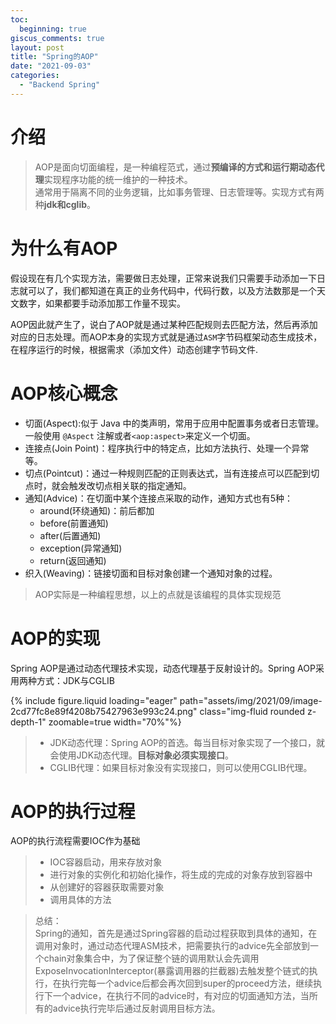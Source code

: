 ```yaml
---
toc:
  beginning: true
giscus_comments: true
layout: post
title: "Spring的AOP"
date: "2021-09-03"
categories: 
  - "Backend Spring"
---
```



# 介绍

> AOP是面向切面编程，是一种编程范式，通过**预编译的方式和运行期动态代理**实现程序功能的统一维护的一种技术。<br>
> 通常用于隔离不同的业务逻辑，比如事务管理、日志管理等。实现方式有两种**jdk和cglib**。

# 为什么有AOP
假设现在有几个实现方法，需要做日志处理，正常来说我们只需要手动添加一下日志就可以了，我们都知道在真正的业务代码中，代码行数，以及方法数那是一个天文数字，如果都要手动添加那工作量不现实。

AOP因此就产生了，说白了AOP就是通过某种匹配规则去匹配方法，然后再添加对应的日志处理。而AOP本身的实现方式就是通过```ASM```字节码框架动态生成技术，在程序运行的时候，根据需求（添加文件）动态创建字节码文件.

# AOP核心概念
- 切面(Aspect):似于 Java 中的类声明，常用于应用中配置事务或者日志管理。一般使用 ```@Aspect``` 注解或者``` <aop:aspect> ```来定义一个切面。
- 连接点(Join Point)：程序执行中的特定点，比如方法执行、处理一个异常等。
- 切点(Pointcut)：通过一种规则匹配的正则表达式，当有连接点可以匹配到切点时，就会触发改切点相关联的指定通知。
- 通知(Advice)：在切面中某个连接点采取的动作，通知方式也有5种：
  - around(环绕通知)：前后都加
  - before(前置通知)
  - after(后置通知)
  - exception(异常通知)
  - return(返回通知)
- 织入(Weaving)：链接切面和目标对象创建一个通知对象的过程。

> AOP实际是一种编程思想，以上的点就是该编程的具体实现规范

# AOP的实现
Spring AOP是通过动态代理技术实现，动态代理基于反射设计的。Spring AOP采用两种方式：JDK与CGLIB

{% include figure.liquid loading="eager" path="assets/img/2021/09/image-2cd77fc8e89f4208b75427963e993c24.png" class="img-fluid rounded z-depth-1" zoomable=true width="70%"%}

> - JDK动态代理：Spring AOP的首选。每当目标对象实现了一个接口，就会使用JDK动态代理。**目标对象必须实现接口**。
> - CGLIB代理：如果目标对象没有实现接口，则可以使用CGLIB代理。

# AOP的执行过程
AOP的执行流程需要IOC作为基础

> - IOC容器启动，用来存放对象
> - 进行对象的实例化和初始化操作，将生成的完成的对象存放到容器中
> - 从创建好的容器获取需要对象
> - 调用具体的方法

> 总结：<br>
> Spring的通知，首先是通过Spring容器的启动过程获取到具体的通知，在调用对象时，通过动态代理ASM技术，把需要执行的advice先全部放到一个chain对象集合中，为了保证整个链的调用默认会先调用ExposeInvocationInterceptor(暴露调用器的拦截器)去触发整个链式的执行，在执行完每一个advice后都会再次回到super的proceed方法，继续执行下一个advice，在执行不同的advice时，有对应的切面通知方法，当所有的advice执行完毕后通过反射调用目标方法。


